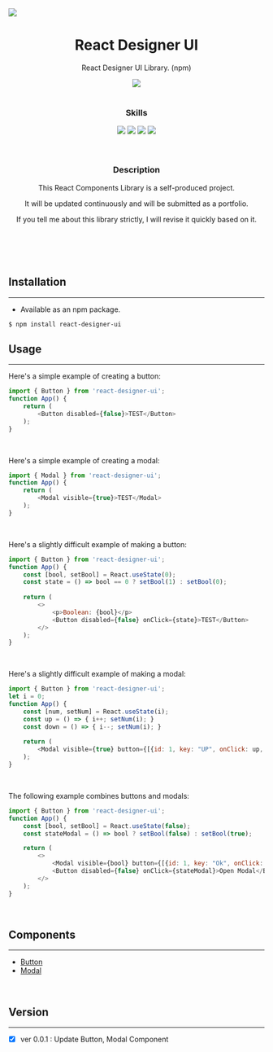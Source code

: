 <image src="https://ifh.cc/g/AwamJW.png">
<div align="center">
  <h1>React Designer UI</h1>
  <p>React Designer UI Library. (npm)</p> <image src="https://img.shields.io/badge/npm%20package-0.0.1-green">
  <br><br>
  <h3><b>Skills</b></h3>
  <image src="https://img.shields.io/badge/javascript-%23323330.svg?style=for-the-badge&logo=javascript&logoColor=%23F7DF1E">
  <image src="https://img.shields.io/badge/react-%2320232a.svg?style=for-the-badge&logo=react&logoColor=%2361DAFB">
  <image src="https://img.shields.io/badge/css3-%231572B6.svg?style=for-the-badge&logo=css3&logoColor=white">
  <image src="https://img.shields.io/badge/NPM-%23000000.svg?style=for-the-badge&logo=npm&logoColor=white">
  <br><br><br>
  <h3><b>Description</b></h3>
  <p>This React Components Library is a self-produced project.</p>
  <p>It will be updated continuously and will be submitted as a portfolio.</p>
  <p>If you tell me about this library strictly, I will revise it quickly based on it.</p>
  <h1></h1>
</div>
<br><br>
    
## Installation
--------------
+ Available as an npm package.
```
$ npm install react-designer-ui
```

## Usage
--------------
Here's a simple example of creating a button:
```js
import { Button } from 'react-designer-ui';
function App() {
    return (
        <Button disabled={false}>TEST</Button>
    );
}
```

<br>
    
Here's a simple example of creating a modal:
```js
import { Modal } from 'react-designer-ui';
function App() {
    return (
        <Modal visible={true}>TEST</Modal>
    );
}
```

<br>
    
Here's a slightly difficult example of making a button:
```js
import { Button } from 'react-designer-ui';
function App() {
    const [bool, setBool] = React.useState(0);
    const state = () => bool == 0 ? setBool(1) : setBool(0);
    
    return (
        <>
            <p>Boolean: {bool}</p>
            <Button disabled={false} onClick={state}>TEST</Button>
        </>
    );
}
```

<br>
    
Here's a slightly difficult example of making a modal:
```js
import { Button } from 'react-designer-ui';
let i = 0;
function App() {
    const [num, setNum] = React.useState(i);
    const up = () => { i++; setNum(i); }
    const down = () => { i--; setNum(i); }
    
    return (
        <Modal visible={true} button={[{id: 1, key: "UP", onClick: up, disabled: false}, {id: 2, key: "DOWN", onClick: down, disabled: false}]}>{num}</Modal>
    );
}
```

<br>
    
The following example combines buttons and modals:
```js
import { Button } from 'react-designer-ui';
function App() {
    const [bool, setBool] = React.useState(false);
    const stateModal = () => bool ? setBool(false) : setBool(true);

    return (
        <>
            <Modal visible={bool} button={[{id: 1, key: "Ok", onClick: stateModal, disabled: false}, {id: 2, key: "Cancel", disabled: true}]}>test</Modal>
            <Button disabled={false} onClick={stateModal}>Open Modal</Button>
        </>
    );
}
```

<br>
       
## Components
--------------
+ [Button](https://github.com/ICe1BotMaker/react-designer-ui/tree/main/react-designer/components/button)
+ [Modal](https://github.com/ICe1BotMaker/react-designer-ui/tree/main/react-designer/components/modal)

<br>
       
## Version
--------------
- [x] ver 0.0.1 : Update Button, Modal Component
